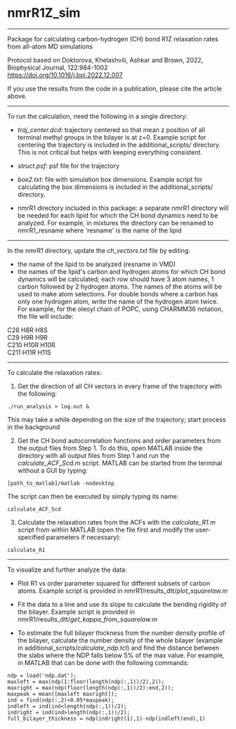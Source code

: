 # nmrR1Z_sim
--------------------------------------------------------------------------------------
Package for calculating carbon-hydrogen (CH) bond R1Z relaxation rates from all-atom MD simulations
 
Protocol based on Doktorova, Khelashvili, Ashkar and Brown, 2022, Biophysical Journal, 122:984-1002  
https://doi.org/10.1016/j.bpj.2022.12.007

If you use the results from the code in a publication, please cite the article above.

--------------------------------------------------------------------------------------
To run the calculation, need the following in a single directory:

- _traj_center.dcd_: trajectory centered so that mean z position of all terminal methyl groups in the bilayer is at z=0. Example script for centering the trajectory is included in the additional_scripts/ directory. This is not critical but helps with keeping everything consistent.

- _struct.psf_: psf file for the trajectory

- _box2.txt_: file with simulation box dimensions. Example script for calculating the box dimensions is included in the additional_scripts/ directory.

- nmrR1 directory included in this package: a separate nmrR1 directory will be needed for each lipid for which the CH bond dynamics need to be analyzed. For example, in mixtures the directory can be renamed to nmrR1_resname where 'resname' is the name of the lipid


--------------------------------------------------------------------------------------
In the nmrR1 directory, update the _ch_vectors.txt_ file by editing:

- the name of the lipid to be analyzed (resname in VMD)
- the names of the lipid's carbon and hydrogen atoms for which CH bond dynamics will be calculated; each row should have 3 atom names, 1 carbon followed by 2 hydrogen atoms. The names of the atoms will be used to make atom selections. For double bonds where a carbon has only one hydrogen atom, write the name of the hydrogen atom twice. For example, for the oleoyl chain of POPC, using CHARMM36 notation, the file will include:

C28 H8R H8S  
C29 H9R H9R  
C210 H10R H10R  
C211 H11R H11S  

--------------------------------------------------------------------------------------
To calculate the relaxation rates:

1. Get the direction of all CH vectors in every frame of the trajectory with the following:

```
./run_analysis > log.out &
```

This may take a while depending on the size of the trajectory; start process in the background 

2. Get the CH bond autocorrelation functions and order parameters from the output files from Step 1. To do this, open MATLAB inside the directory with all output files from Step 1 and run the _calculate_ACF_Scd.m_ script. MATLAB can be started from the terminal without a GUI by typing:

```
[path_to_matlab]/matlab -nodesktop
```

The script can then be executed by simply typing its name:

```
calculate_ACF_Scd
```

3. Calculate the relaxation rates from the ACFs with the _calculate_R1.m_ script from within MATLAB (open the file first and modify the user-specified parameters if necessary):

```
calculate_R1
```

-------------------------------------------
To visualize and further analyze the data:

- Plot R1 vs order parameter squared for different subsets of carbon atoms. Example script is provided in nmrR1/results_dtt/_plot_squarelaw.m_

- Fit the data to a line and use its slope to calculate the bending rigidity of the bilayer. Example script is provided in nmrR1/results_dtt/_get_kappa_from_squarelaw.m_

- To estimate the full bilayer thickness from the number density profile of the bilayer, calculate the number density of the whole bilayer (example in additional_scripts/_calculate_ndp.tcl_) and find the distance between the slabs where the NDP falls below 5% of the max value. For example, in MATLAB that can be done with the following commands:

```
ndp = load('ndp.dat');  
maxleft = max(ndp(1:floor(length(ndp(:,1))/2),2));  
maxright = max(ndp(floor(length(ndp(:,1))/2):end,2));  
maxpeak = mean([maxleft maxright]);  
ind = find(ndp(:,2)<0.05*maxpeak);  
indleft = ind(ind<length(ndp(:,1))/2);  
indright = ind(ind>length(ndp(:,1))/2);  
full_bilayer_thickness = ndp(indright(1),1)-ndp(indleft(end),1)
```
